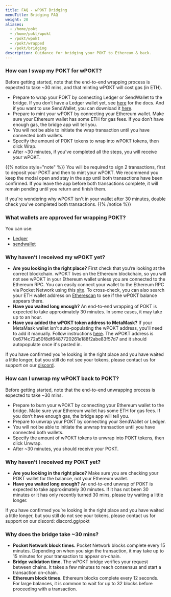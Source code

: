 ```yaml
---
title: FAQ - wPOKT Bridging
menuTitle: Bridging FAQ
weight: 20
aliases:
  - /home/pokt
  - /home/pokt/wpokt
  - /pokt/wpokt
  - /pokt/wrapped
  - /pokt/bridging
description: Guidance for bridging your POKT to Ethereum & back.  
---
```


### How can I swap my POKT for wPOKT?

Before getting started, note that the end-to-end wrapping process is expected to take ~30 mins, and that minting wPOKT will cost gas (in ETH).

- Prepare to wrap your POKT by connecting Ledger or SendWallet to the bridge. If you don’t have a Ledger wallet yet, see [here](https://support.ledger.com/hc/en-us/articles/12976051037853-Pocket-POKT-?docs=true) for the docs. And if you want to use SendWallet, you can download it [here](https://www.sendwallet.net/).
- Prepare to mint your wPOKT by connecting your Ethereum wallet. Make sure your Ethereum wallet has some ETH for gas fees. If you don’t have enough gas, the bridge app will tell you.
- You will not be able to initiate the wrap transaction until you have connected both wallets.
- Specify the amount of POKT tokens to wrap into wPOKT tokens, then click Wrap.
- After ~30 minutes, if you've completed all the steps, you will receive your wPOKT.

 {{% notice style="note" %}}
You will be required to sign 2 transactions, first to deposit your POKT and then to mint your wPOKT. We recommend you keep the modal open and stay in the app until both transactions have been confirmed. If you leave the app before both transactions complete, it will remain pending until you return and finish them. 

If you're wondering why wPOKT isn't in your wallet after 30 minutes, double check you've completed both transactions.
{{% /notice %}}   


### What wallets are approved for wrapping POKT?

You can use:
- [Ledger](https://docs.pokt.network/pokt/wallets/#pocket-ledger-wallet)
- [sendwallet](https://sendwallet.net)

### Why haven’t I received my wPOKT yet?

- **Are you looking in the right place?** First check that you’re looking at the correct blockchain. wPOKT lives on the Ethereum blockchain, so you will not see wPOKT in your Ethereum wallet unless you are connected to the Ethereum RPC. You can easily connect your wallet to the Ethereum RPC via Pocket Network using this [site](https://rpclist.info/). To cross-check, you can also search your ETH wallet address on [Etherescan](https://etherscan.io/) to see if the wPOKT balance appears there.
- **Have you waited long enough?** An end-to-end wrapping of POKT is expected to take approximately 30 minutes. In some cases, it may take up to an hour.
- **Have you added the wPOKT token address to MetaMask?** If your MetaMask wallet isn't auto-populating the wPOKT address, you'll need to add it manually. Follow instructions [here](https://support.metamask.io/hc/en-us/articles/360015489031-How-to-display-tokens-in-MetaMask#h_01FWH492CHY60HWPC28RW0872H). The wPOKT address is 0x67f4c72a50f8df6487720261e188f2abe83f57d7 and it should autopopulate once it's pasted in. 

If you have confirmed you’re looking in the right place and you have waited a little longer, but you still do not see your tokens, please contact us for support on our [discord](https://discord.gg/pokt).

### How can I unwrap my wPOKT back to POKT?

Before getting started, note that the end-to-end unwrapping process is expected to take ~30 mins.

- Prepare to burn your wPOKT by connecting your Ethereum wallet to the bridge. Make sure your Ethereum wallet has some ETH for gas fees. If you don’t have enough gas, the bridge app will tell you.
- Prepare to unwrap your POKT by connecting your SendWallet or Ledger.
- You will not be able to initiate the unwrap transaction until you have connected both wallets.
- Specify the amount of wPOKT tokens to unwrap into POKT tokens, then click Unwrap.
- After ~30 minutes, you should receive your POKT.

### Why haven’t I received my POKT yet?

- **Are you looking in the right place?** Make sure you are checking your POKT wallet for the balance, not your Ethereum wallet.
- **Have you waited long enough?** An end-to-end unwrap of POKT is expected to take approximately 30 minutes. If it has not been 30 minutes or it has only recently turned 30 mins, please try waiting a little longer.

If you have confirmed you’re looking in the right place and you have waited a little longer, but you still do not see your tokens, please contact us for support on our discord: 
discord.gg/pokt

### Why does the bridge take ~30 mins?

- **Pocket Network block times.** Pocket Network blocks complete every 15 minutes. Depending on when you sign the transaction, it may take up to 15 minutes for your transaction to appear on-chain.
- **Bridge validation time.** The wPOKT bridge verifies your request between chains. It takes a few minutes to reach consensus and start a transaction on-chain.
- **Ethereum block times.** Ethereum blocks complete every 12 seconds. For large balances, it is common to wait for up to 32 blocks before proceeding with a transaction.
